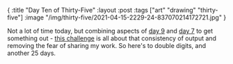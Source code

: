 {
:title "Day Ten of Thirty-Five"
:layout :post
:tags ["art" "drawing" "thirty-five"]
:image "/img/thirty-five/2021-04-15-2229-24-837070214172721.jpg"
}

Not a lot of time today, but combining aspects of [day 9](/posts/2021-04-14-thirty-five-day-9/) and [day 7](/posts/2021-04-12-thirty-five-day-7/) to get something out - [this challenge](/posts/2021-04-05-thirty-five/) is all about that consistency of output and removing the fear of sharing my work. So here's to double digits, and another 25 days.
